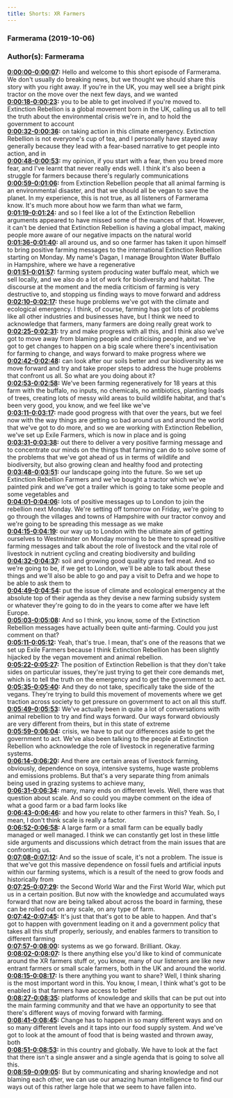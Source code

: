 ```yaml
---
title: Shorts: XR Farmers
---
```

### Farmerama  (2019-10-06)  
### Author(s): Farmerama  

**[0:00:00-0:00:07](https://soundcloud.com/farmerama-radio/shorts-xr-farmers#t=0:00:00):**  Hello and welcome to this short episode of Farmerama. We don't usually do breaking news,  but we thought we should share this story with you right away. If you're in the UK,  you may well see a bright pink tractor on the move over the next few days, and we wanted  
**[0:00:18-0:00:23](https://soundcloud.com/farmerama-radio/shorts-xr-farmers#t=0:00:18):**  you to be able to get involved if you're moved to.  Extinction Rebellion is a global movement born in the UK, calling us all to tell the  truth about the environmental crisis we're in, and to hold the government to account  
**[0:00:32-0:00:36](https://soundcloud.com/farmerama-radio/shorts-xr-farmers#t=0:00:32):**  on taking action in this climate emergency.  Extinction Rebellion is not everyone's cup of tea, and I personally have stayed away  generally because they lead with a fear-based narrative to get people into action, and in  
**[0:00:48-0:00:53](https://soundcloud.com/farmerama-radio/shorts-xr-farmers#t=0:00:48):**  my opinion, if you start with a fear, then you breed more fear, and I've learnt that  never really ends well.  I think it's also been a struggle for farmers because there's regularly communications  
**[0:00:59-0:01:06](https://soundcloud.com/farmerama-radio/shorts-xr-farmers#t=0:00:59):**  from Extinction Rebellion people that all animal farming is an environmental disaster,  and that we should all be vegan to save the planet. In my experience, this is not true,  as all listeners of Farmerama know. It's much more about how we farm than what we farm,  
**[0:01:19-0:01:24](https://soundcloud.com/farmerama-radio/shorts-xr-farmers#t=0:01:19):**  and so I feel like a lot of the Extinction Rebellion arguments appeared to have missed  some of the nuances of that. However, it can't be denied that Extinction Rebellion is having  a global impact, making people more aware of our negative impacts on the natural world  
**[0:01:36-0:01:40](https://soundcloud.com/farmerama-radio/shorts-xr-farmers#t=0:01:36):**  all around us, and so one farmer has taken it upon himself to bring positive farming  messages to the international Extinction Rebellion starting on Monday.  My name's Dagan, I manage Broughton Water Buffalo in Hampshire, where we have a regenerative  
**[0:01:51-0:01:57](https://soundcloud.com/farmerama-radio/shorts-xr-farmers#t=0:01:51):**  farming system producing water buffalo meat, which we sell locally, and we also do a lot  of work for biodiversity and habitat. The discourse at the moment and the media criticism  of farming is very destructive to, and stopping us finding ways to move forward and address  
**[0:02:10-0:02:17](https://soundcloud.com/farmerama-radio/shorts-xr-farmers#t=0:02:10):**  these huge problems we've got with the climate and ecological emergency. I think, of course,  farming has got lots of problems like all other industries and businesses have, but  I think we need to acknowledge that farmers, many farmers are doing really great work to  
**[0:02:25-0:02:31](https://soundcloud.com/farmerama-radio/shorts-xr-farmers#t=0:02:25):**  try and make progress with all this, and I think also we've got to move away from blaming  people and criticising people, and we've got to get changes to happen on a big scale where  there's incentivisation for farming to change, and ways forward to make progress where we  
**[0:02:42-0:02:48](https://soundcloud.com/farmerama-radio/shorts-xr-farmers#t=0:02:42):**  can look after our soils better and our biodiversity as we move forward and try and take proper  steps to address the huge problems that confront us all.  So what are you doing about it?  
**[0:02:53-0:02:58](https://soundcloud.com/farmerama-radio/shorts-xr-farmers#t=0:02:53):**  We've been farming regeneratively for 18 years at this farm with the buffalo, no inputs,  no chemicals, no antibiotics, planting loads of trees, creating lots of messy wild areas  to build wildlife habitat, and that's been very good, you know, and we feel like we've  
**[0:03:11-0:03:17](https://soundcloud.com/farmerama-radio/shorts-xr-farmers#t=0:03:11):**  made good progress with that over the years, but we feel now with the way things are getting  so bad around us and around the world that we've got to do more, and so we are working  with Extinction Rebellion, we've set up Exile Farmers, which is now in place and is going  
**[0:03:31-0:03:38](https://soundcloud.com/farmerama-radio/shorts-xr-farmers#t=0:03:31):**  out there to deliver a very positive farming message and to concentrate our minds on the  things that farming can do to solve some of the problems that we've got ahead of us in  terms of wildlife and biodiversity, but also growing clean and healthy food and protecting  
**[0:03:48-0:03:51](https://soundcloud.com/farmerama-radio/shorts-xr-farmers#t=0:03:48):**  our landscape going into the future.  So we set up Extinction Rebellion Farmers and we've bought a tractor which we've painted  pink and we've got a trailer which is going to take some people and some vegetables and  
**[0:04:01-0:04:06](https://soundcloud.com/farmerama-radio/shorts-xr-farmers#t=0:04:01):**  lots of positive messages up to London to join the rebellion next Monday.  We're setting off tomorrow on Friday, we're going to go through the villages and towns  of Hampshire with our tractor convoy and we're going to be spreading this message as we make  
**[0:04:15-0:04:19](https://soundcloud.com/farmerama-radio/shorts-xr-farmers#t=0:04:15):**  our way up to London with the ultimate aim of getting ourselves to Westminster on Monday  morning to be there to spread positive farming messages and talk about the role of livestock  and the vital role of livestock in nutrient cycling and creating biodiversity and building  
**[0:04:32-0:04:37](https://soundcloud.com/farmerama-radio/shorts-xr-farmers#t=0:04:32):**  soil and growing good quality grass fed meat.  And so we're going to be, if we get to London, we'll be able to talk about these things and  we'll also be able to go and pay a visit to Defra and we hope to be able to ask them to  
**[0:04:49-0:04:54](https://soundcloud.com/farmerama-radio/shorts-xr-farmers#t=0:04:49):**  put the issue of climate and ecological emergency at the absolute top of their agenda as they  devise a new farming subsidy system or whatever they're going to do in the years to come after  we have left Europe.  
**[0:05:03-0:05:08](https://soundcloud.com/farmerama-radio/shorts-xr-farmers#t=0:05:03):**  And so I think, you know, some of the Extinction Rebellion messages have actually been quite  anti-farming.  Could you just comment on that?  
**[0:05:11-0:05:12](https://soundcloud.com/farmerama-radio/shorts-xr-farmers#t=0:05:11):**  Yeah, that's true.  I mean, that's one of the reasons that we set up Exile Farmers because I think Extinction  Rebellion has been slightly hijacked by the vegan movement and animal rebellion.  
**[0:05:22-0:05:27](https://soundcloud.com/farmerama-radio/shorts-xr-farmers#t=0:05:22):**  The position of Extinction Rebellion is that they don't take sides on particular issues,  they're just trying to get their core demands met, which is to tell the truth on the emergency  and to get the government to act.  
**[0:05:35-0:05:40](https://soundcloud.com/farmerama-radio/shorts-xr-farmers#t=0:05:35):**  And they do not take, specifically take the side of the vegans.  They're trying to build this movement of movements where we get traction across society to get  pressure on government to act on all this stuff.  
**[0:05:49-0:05:53](https://soundcloud.com/farmerama-radio/shorts-xr-farmers#t=0:05:49):**  We've actually been in quite a lot of conversations with animal rebellion to try and find ways  forward.  Our ways forward obviously are very different from theirs, but in this state of extreme  
**[0:05:59-0:06:04](https://soundcloud.com/farmerama-radio/shorts-xr-farmers#t=0:05:59):**  crisis, we have to put our differences aside to get the government to act.  We've also been talking to the people at Extinction Rebellion who acknowledge the role of livestock  in regenerative farming systems.  
**[0:06:14-0:06:20](https://soundcloud.com/farmerama-radio/shorts-xr-farmers#t=0:06:14):**  And there are certain areas of livestock farming, obviously, dependence on soya, intensive systems,  huge waste problems and emissions problems.  But that's a very separate thing from animals being used in grazing systems to achieve many,  
**[0:06:31-0:06:34](https://soundcloud.com/farmerama-radio/shorts-xr-farmers#t=0:06:31):**  many, many ends on different levels.  Well, there was that question about scale.  And so could you maybe comment on the idea of what a good farm or a bad farm looks like  
**[0:06:43-0:06:46](https://soundcloud.com/farmerama-radio/shorts-xr-farmers#t=0:06:43):**  and how you relate to other farmers in this?  Yeah.  So, I mean, I don't think scale is really a factor.  
**[0:06:52-0:06:58](https://soundcloud.com/farmerama-radio/shorts-xr-farmers#t=0:06:52):**  A large farm or a small farm can be equally badly managed or well managed.  I think we can constantly get lost in these little side arguments and discussions which  detract from the main issues that are confronting us.  
**[0:07:08-0:07:12](https://soundcloud.com/farmerama-radio/shorts-xr-farmers#t=0:07:08):**  And so the issue of scale, it's not a problem.  The issue is that we've got this massive dependence on fossil fuels and artificial inputs within  our farming systems, which is a result of the need to grow foods and historically from  
**[0:07:25-0:07:29](https://soundcloud.com/farmerama-radio/shorts-xr-farmers#t=0:07:25):**  the Second World War and the First World War, which put us in a certain position.  But now with the knowledge and accumulated ways forward that now are being talked about  across the board in farming, these can be rolled out on any scale, on any type of farm.  
**[0:07:42-0:07:45](https://soundcloud.com/farmerama-radio/shorts-xr-farmers#t=0:07:42):**  It's just that that's got to be able to happen.  And that's got to happen with government leading on it and a government policy that takes all  this stuff properly, seriously, and enables farmers to transition to different farming  
**[0:07:57-0:08:00](https://soundcloud.com/farmerama-radio/shorts-xr-farmers#t=0:07:57):**  systems as we go forward.  Brilliant.  Okay.  
**[0:08:02-0:08:07](https://soundcloud.com/farmerama-radio/shorts-xr-farmers#t=0:08:02):**  Is there anything else you'd like to kind of communicate around the XR farmers stuff  or, you know, many of our listeners are like new entrant farmers or small scale farmers,  both in the UK and around the world.  
**[0:08:15-0:08:17](https://soundcloud.com/farmerama-radio/shorts-xr-farmers#t=0:08:15):**  Is there anything you want to share?  Well, I think sharing is the most important word in this.  You know, I mean, I think what's got to be enabled is that farmers have access to better  
**[0:08:27-0:08:35](https://soundcloud.com/farmerama-radio/shorts-xr-farmers#t=0:08:27):**  platforms of knowledge and skills that can be put out into the main farming community  and that we have an opportunity to see that there's different ways of moving forward with  farming.  
**[0:08:41-0:08:45](https://soundcloud.com/farmerama-radio/shorts-xr-farmers#t=0:08:41):**  Change has to happen in so many different ways and on so many different levels and it  taps into our food supply system.  And we've got to look at the amount of food that is being wasted and thrown away, both  
**[0:08:51-0:08:53](https://soundcloud.com/farmerama-radio/shorts-xr-farmers#t=0:08:51):**  in this country and globally.  We have to look at the fact that there isn't a single answer and a single agenda that is  going to solve all this.  
**[0:08:59-0:09:05](https://soundcloud.com/farmerama-radio/shorts-xr-farmers#t=0:08:59):**  But by communicating and sharing knowledge and not blaming each other, we can use our  amazing human intelligence to find our ways out of this rather large hole that we seem  to have fallen into.  